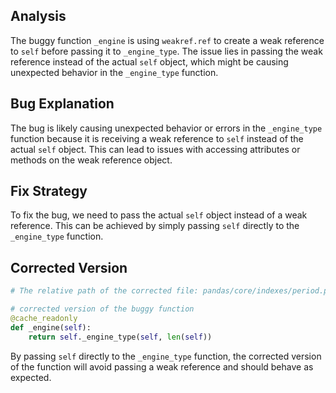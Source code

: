 ## Analysis
The buggy function `_engine` is using `weakref.ref` to create a weak reference to `self` before passing it to `_engine_type`. The issue lies in passing the weak reference instead of the actual `self` object, which might be causing unexpected behavior in the `_engine_type` function.

## Bug Explanation
The bug is likely causing unexpected behavior or errors in the `_engine_type` function because it is receiving a weak reference to `self` instead of the actual `self` object. This can lead to issues with accessing attributes or methods on the weak reference object.

## Fix Strategy
To fix the bug, we need to pass the actual `self` object instead of a weak reference. This can be achieved by simply passing `self` directly to the `_engine_type` function.

## Corrected Version
```python
# The relative path of the corrected file: pandas/core/indexes/period.py

# corrected version of the buggy function
@cache_readonly
def _engine(self):
    return self._engine_type(self, len(self))
``` 

By passing `self` directly to the `_engine_type` function, the corrected version of the function will avoid passing a weak reference and should behave as expected.